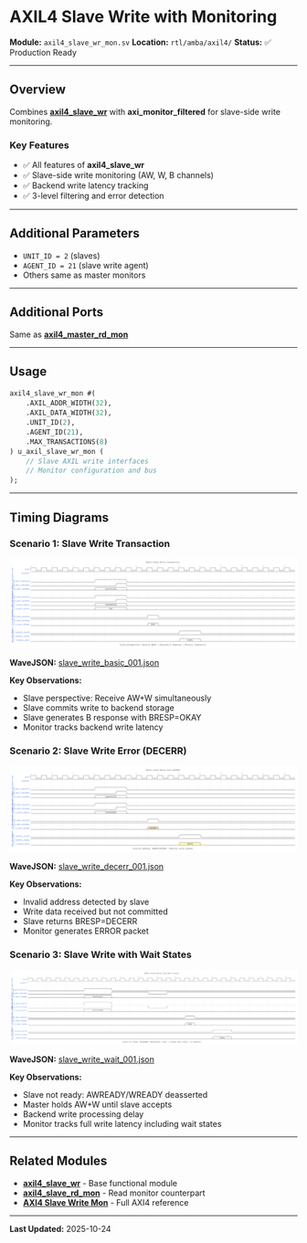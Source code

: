 # AXIL4 Slave Write with Monitoring

**Module:** `axil4_slave_wr_mon.sv`
**Location:** `rtl/amba/axil4/`
**Status:** ✅ Production Ready

---

## Overview

Combines **[axil4_slave_wr](axil4_slave_wr.md)** with **axi_monitor_filtered** for slave-side write monitoring.

### Key Features

- ✅ All features of **axil4_slave_wr**
- ✅ Slave-side write monitoring (AW, W, B channels)
- ✅ Backend write latency tracking
- ✅ 3-level filtering and error detection

---

## Additional Parameters

- `UNIT_ID = 2` (slaves)
- `AGENT_ID = 21` (slave write agent)
- Others same as master monitors

---

## Additional Ports

Same as **[axil4_master_rd_mon](axil4_master_rd_mon.md)**

---

## Usage

```systemverilog
axil4_slave_wr_mon #(
    .AXIL_ADDR_WIDTH(32),
    .AXIL_DATA_WIDTH(32),
    .UNIT_ID(2),
    .AGENT_ID(21),
    .MAX_TRANSACTIONS(8)
) u_axil_slave_wr_mon (
    // Slave AXIL write interfaces
    // Monitor configuration and bus
);
```

---

## Timing Diagrams

### Scenario 1: Slave Write Transaction

![Slave Write Basic](../../assets/WAVES/axil4_slave_wr_mon/slave_write_basic_001.png)

**WaveJSON:** [slave_write_basic_001.json](../../assets/WAVES/axil4_slave_wr_mon/slave_write_basic_001.json)

**Key Observations:**
- Slave perspective: Receive AW+W simultaneously
- Slave commits write to backend storage
- Slave generates B response with BRESP=OKAY
- Monitor tracks backend write latency

### Scenario 2: Slave Write Error (DECERR)

![Slave Write DECERR](../../assets/WAVES/axil4_slave_wr_mon/slave_write_decerr_001.png)

**WaveJSON:** [slave_write_decerr_001.json](../../assets/WAVES/axil4_slave_wr_mon/slave_write_decerr_001.json)

**Key Observations:**
- Invalid address detected by slave
- Write data received but not committed
- Slave returns BRESP=DECERR
- Monitor generates ERROR packet

### Scenario 3: Slave Write with Wait States

![Slave Write Wait](../../assets/WAVES/axil4_slave_wr_mon/slave_write_wait_001.png)

**WaveJSON:** [slave_write_wait_001.json](../../assets/WAVES/axil4_slave_wr_mon/slave_write_wait_001.json)

**Key Observations:**
- Slave not ready: AWREADY/WREADY deasserted
- Master holds AW+W until slave accepts
- Backend write processing delay
- Monitor tracks full write latency including wait states

---

## Related Modules

- **[axil4_slave_wr](axil4_slave_wr.md)** - Base functional module
- **[axil4_slave_rd_mon](axil4_slave_rd_mon.md)** - Read monitor counterpart
- **[AXI4 Slave Write Mon](../axi4/axi4_slave_wr_mon.md)** - Full AXI4 reference

---

**Last Updated:** 2025-10-24

